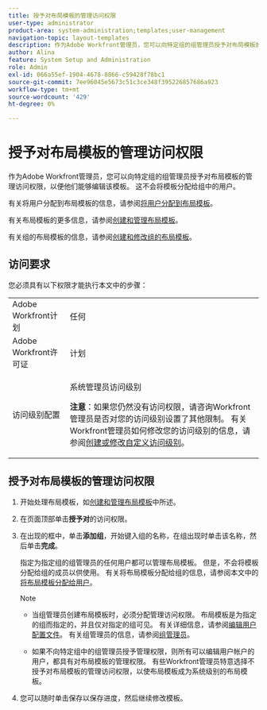 ```yaml
---
title: 授予对布局模板的管理访问权限
user-type: administrator
product-area: system-administration;templates;user-management
navigation-topic: layout-templates
description: 作为Adobe Workfront管理员，您可以向特定组的组管理员授予对布局模板的管理访问权限，以便他们能够编辑该模板。 这不会将模板分配给组中的用户。
author: Alina
feature: System Setup and Administration
role: Admin
exl-id: 066a55ef-1904-4678-8866-c59428f78bc1
source-git-commit: 7ee96045e5673c51c3ce348f395226857686a923
workflow-type: tm+mt
source-wordcount: '429'
ht-degree: 0%

---
```


# 授予对布局模板的管理访问权限

作为Adobe Workfront管理员，您可以向特定组的组管理员授予对布局模板的管理访问权限，以便他们能够编辑该模板。 这不会将模板分配给组中的用户。

有关将用户分配到布局模板的信息，请参阅[将用户分配到布局模板](../../../administration-and-setup/customize-workfront/use-layout-templates/assign-users-to-layout-template.md)。

有关布局模板的更多信息，请参阅[创建和管理布局模板](../../../administration-and-setup/customize-workfront/use-layout-templates/create-and-manage-layout-templates.md)。

有关组的布局模板的信息，请参阅[创建和修改组的布局模板](../../../administration-and-setup/manage-groups/work-with-group-objects/create-and-modify-a-groups-layout-templates.md)。

## 访问要求

您必须具有以下权限才能执行本文中的步骤：

<table style="table-layout:auto"> 
 <col> 
 <col> 
 <tbody> 
  <tr> 
   <td role="rowheader">Adobe Workfront计划</td> 
   <td>任何</td> 
  </tr> 
  <tr> 
   <td role="rowheader">Adobe Workfront许可证</td> 
   <td>计划</td> 
  </tr> 
  <tr> 
   <td role="rowheader">访问级别配置</td> 
   <td><p>系统管理员访问级别</p><p><b>注意</b>：如果您仍然没有访问权限，请咨询Workfront管理员是否对您的访问级别设置了其他限制。 有关Workfront管理员如何修改您的访问级别的信息，请参阅<a href="../../../administration-and-setup/add-users/configure-and-grant-access/create-modify-access-levels.md" class="MCXref xref">创建或修改自定义访问级别</a>。</p> </td> 
  </tr> 
 </tbody> 
</table>

## 授予对布局模板的管理访问权限

1. 开始处理布局模板，如[创建和管理布局模板](../../../administration-and-setup/customize-workfront/use-layout-templates/create-and-manage-layout-templates.md)中所述。
1. 在页面顶部单击&#x200B;**授予对**&#x200B;的访问权限。
1. 在出现的框中，单击&#x200B;**添加组**，开始键入组的名称，在组出现时单击该名称，然后单击&#x200B;**完成**。

   指定为指定组的组管理员的任何用户都可以管理布局模板。 但是，不会将模板分配给组的成员以供使用。 有关将布局模板分配给组的信息，请参阅本文中的[将布局模板分配给用户](../../../administration-and-setup/customize-workfront/use-layout-templates/assign-users-to-layout-template.md#assign)。

   >[!NOTE]
   >
   >* 当组管理员创建布局模板时，必须分配管理访问权限。 布局模板是为指定的组而指定的，并且仅对指定的组可见。 有关详细信息，请参阅[编辑用户配置文件](../../../administration-and-setup/add-users/create-and-manage-users/edit-a-users-profile.md)。 有关组管理员的信息，请参阅[组管理员](../../../administration-and-setup/manage-groups/group-roles/group-administrators.md)。
   >   
   >* 如果不向特定组中的组管理员授予管理权限，则所有可以编辑用户帐户的用户，都具有对布局模板的管理权限。 有些Workfront管理员特意选择不授予对布局模板的管理访问权限，以使布局模板成为系统级别的布局模板。

1. 您可以随时单击保存以保存进度，然后继续修改模板。
